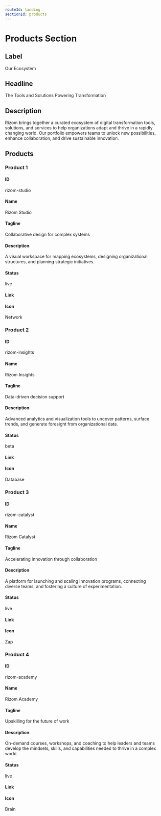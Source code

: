 ```yaml
---
routeId: landing
sectionId: products
---
```

# Products Section

## Label
Our Ecosystem

## Headline
The Tools and Solutions Powering Transformation

## Description
Rizom brings together a curated ecosystem of digital transformation tools, solutions, and services to help organizations adapt and thrive in a rapidly changing world. Our portfolio empowers teams to unlock new possibilities, enhance collaboration, and drive sustainable innovation.

## Products

### Product 1

#### ID
rizom-studio

#### Name
Rizom Studio

#### Tagline
Collaborative design for complex systems

#### Description
A visual workspace for mapping ecosystems, designing organizational structures, and planning strategic initiatives.

#### Status
live

#### Link


#### Icon
Network

### Product 2

#### ID
rizom-insights

#### Name
Rizom Insights

#### Tagline
Data-driven decision support

#### Description
Advanced analytics and visualization tools to uncover patterns, surface trends, and generate foresight from organizational data.

#### Status
beta

#### Link


#### Icon
Database

### Product 3

#### ID
rizom-catalyst

#### Name
Rizom Catalyst

#### Tagline
Accelerating innovation through collaboration

#### Description
A platform for launching and scaling innovation programs, connecting diverse teams, and fostering a culture of experimentation.

#### Status
live

#### Link


#### Icon
Zap

### Product 4

#### ID
rizom-academy

#### Name
Rizom Academy

#### Tagline
Upskilling for the future of work

#### Description
On-demand courses, workshops, and coaching to help leaders and teams develop the mindsets, skills, and capabilities needed to thrive in a complex world.

#### Status
live

#### Link


#### Icon
Brain
